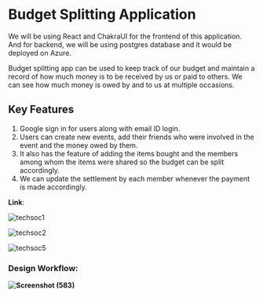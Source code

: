 # Budget Splitting Application

We will be using React and ChakraUI for the frontend of this application. And for backend, we will be using postgres database and it would be deployed on Azure.

Budget splitting app can be used to keep track of our budget and maintain a record of how much money is to be received by us or paid to others. We can see how much money is owed by and to us at multiple occasions.

## Key Features
1. Google sign in for users along with email ID login.
2. Users can create new events, add their friends who were involved in the event and the money owed by them.
3. It also has the feature of adding the items bought and the members among whom the items were shared so the budget can be split accordingly.
4. We can update the settlement by each member whenever the payment is made accordingly.

**Link**: 


![techsoc1](https://user-images.githubusercontent.com/75605140/188299571-f0237201-3299-46bd-bd15-a705373260f7.jpeg)

![techsoc2](https://user-images.githubusercontent.com/75605140/188299569-010a605a-a4fc-4691-a984-dc975fea6eb1.jpeg)

![techsoc5](https://user-images.githubusercontent.com/75605140/188299763-268e9bb4-f665-41d1-a09b-0dc82ea843c2.jpeg)







### <b>Design Workflow:

![Screenshot (583)](https://user-images.githubusercontent.com/75605140/188299743-501cd404-2cf5-438e-8f0d-7d624b12b1b2.png)




